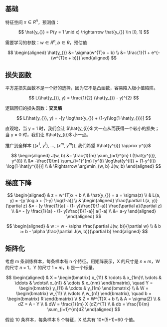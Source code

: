 ## 基础
特征空间 $x \in R^{n}$，预测值：

$$
\hat{y_{}} = P(y = 1 \mid x) \rightarrow \hat{y_{}} \in [0, 1]
$$

需要学习的参数：$w \in R^{n}, b \in R$，预估值

$$
\begin{aligned}
\hat{y_{}} &= \sigma(w^{T}x + b) \\
&= \frac{1}{1 + e^{-(w^{T}x + b)}}
\end{aligned}
$$


## 损失函数
平方差损失函数不是一个好的选择，因为它不是凸函数，容易陷入极小值陷阱。

$$
L(\hat{y_{}}, y) = \frac{1}{2} (\hat{y_{}} - y)^{2}
$$

逻辑回归的损失函数：**交叉熵**

$$
L(\hat{y_{}}, y) = -[y \log\hat{y_{}} + (1-y)\log(1-\hat{y_{}})]
$$

直观地，当 y = 1 时，我们会让 $\hat{y_{i}}$ 大一点从而获得一个较小的损失；当 y = 0 时，我们让  $\hat{y_{i}}$ 小一点。

推广到全样本 {($x^{1}$, $y^{1}$), ..., ($x^{m}$, $y^{m}$)}, 我们希望 $\hat{y^{i}} \approx y^{i}$

$$
\begin{aligned}
J(w, b) &= \frac{1}{m} \sum_{i=1}^{m} L(\hat{y^{i}}, y^{i}) \\
&= -\frac{1}{m} \sum_{i=1}^{m} [y^{i} \log\hat{y^{i}} + (1-y^{i}) \log(1-\hat{y^{i}})] \\
& \Rightarrow \arg\min_{w, b} J(w, b)
\end{aligned}
$$


## 梯度下降

$$
\begin{aligned}
& z = w^{T}x + b \\
& \hat{y_{}} = a = \sigma(z) \\
& L(a, y) = -[y \log a + (1-y) \log(1-a)] \\
& 
\begin{aligned}
\frac{\partial L(a, y)}{\partial z} &= - [y \frac{1}{a} - (1- y)\frac{1}{1-a}] \frac{\partial a}{\partial z}  \\
&= - [y \frac{1}{a} - (1- y)\frac{1}{1-a}] a(1-a) \\
&= a-y
\end{aligned}
\end{aligned}
$$

$$
\begin{aligned}
& w := w - \alpha \frac{\partial J(w, b)}{\partial w} \\
& b := b - \alpha \frac{\partial J(w, b)}{\partial b}
\end{aligned}
$$


## 矩阵化
考虑 m 条训练样本，每条样本有 n 个特征。用矩阵表示，X 的尺寸是 $n \times m$，W 的尺寸 $n \times 1$，Y 的尺寸 $1 \times m$，b 是一个标量。

$$
\begin{aligned}
& X =
\begin{bmatrix}
x_{11} & \cdots  & x_{1m}\\
\vdots  & \ddots  & \vdots\\
x_{n1} & \cdots & x_{nm}
\end{bmatrix}, \quad Y = 
\begin{bmatrix}
y_{11} & \cdots & y_{1m}
\end{bmatrix} \\
& W = 
\begin{bmatrix}
w_{11} \\
\vdots \\
w_{n1}
\end{bmatrix}, \quad b = \begin{bmatrix} R \end{bmatrix} \\
& Z = W^{T}X + b \\
& A = \sigma(Z) \\
& dZ = A - Y \\
& dW = \frac{1}{m} X (dZ)^{T} \\
& db = \frac{1}{m} \sum_{i=1}^{m}dZ
\end{aligned}
$$

假设 10 条样本，每条样本 5 个特征，X 总共有 10*(5+1)=60 个值。
